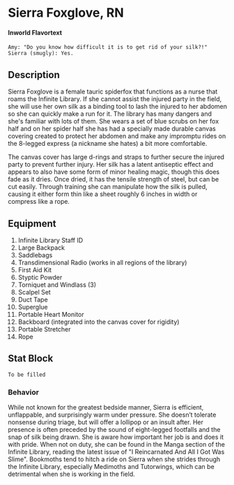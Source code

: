 # Sierra Foxglove, RN

#### Inworld Flavortext
```
Amy: "Do you know how difficult it is to get rid of your silk?!"
Sierra (smugly): Yes.
```

## Description
Sierra Foxglove is a female tauric spiderfox that functions as a nurse that roams the Infinite Library. If she cannot assist the injured party in the field, she will use her own silk as a binding tool to lash the injured to her abdomen so she can quickly make a run for it. The library has many dangers and she's familiar with lots of them. She wears a set of blue scrubs on her fox half and on her spider half she has had a specially made durable canvas covering created to protect her abdomen and make any impromptu rides on the 8-legged express (a nickname she hates) a bit more comfortable. 

The canvas cover has large d-rings and straps to further secure the injured party to prevent further injury. Her silk has a latent antiseptic effect and appears to also have some form of minor healing magic, though this does fade as it dries. Once dried, it has the tensile strength of steel, but can be cut easily. Through training she can manipulate how the silk is pulled, causing it either form thin like a sheet roughly 6 inches in width or compress like a rope.

## Equipment

1. Infinite Library Staff ID
2. Large Backpack
3. Saddlebags
4. Transdimensional Radio (works in all regions of the library)
5. First Aid Kit
6. Styptic Powder
7. Torniquet and Windlass (3)
8. Scalpel Set
9. Duct Tape
10. Superglue
11. Portable Heart Monitor
12. Backboard (integrated into the canvas cover for rigidity)
13. Portable Stretcher
14. Rope

## Stat Block
```
To be filled
```

### Behavior

While not known for the greatest bedside manner, Sierra is efficient, unflappable, and surprisingly warm under pressure. She doesn’t tolerate nonsense during triage, but will offer a lollipop or an insult after. Her presence is often preceded by the sound of eight-legged footfalls and the snap of silk being drawn. She is aware how important her job is and does it with pride. When not on duty, she can be found in the Manga section of the Infinite Library, reading the latest issue of "I Reincarnated And All I Got Was Slime". Bookmoths tend to hitch a ride on Sierra when she strides through the Infinite Library, especially Medimoths and Tutorwings, which can be detrimental when she is working in the field.

